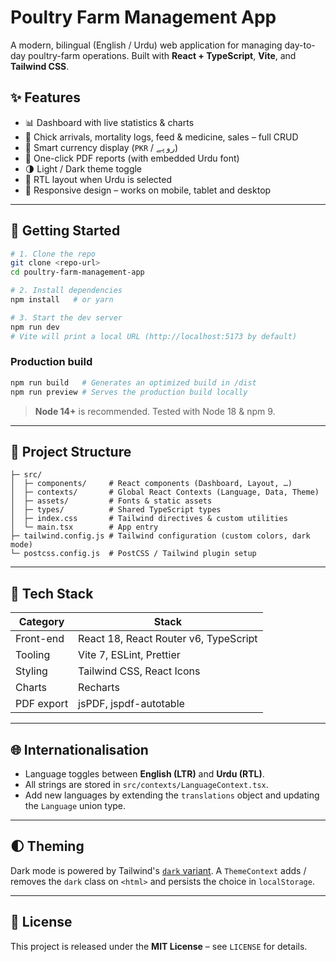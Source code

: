 # Poultry Farm Management App

A modern, bilingual (English / Urdu) web application for managing day-to-day poultry-farm operations. Built with **React&nbsp;+&nbsp;TypeScript**, **Vite**, and **Tailwind CSS**.

## ✨ Features

- 📊 Dashboard with live statistics & charts
- 🐣 Chick arrivals, mortality logs, feed & medicine, sales – full CRUD
- 💸 Smart currency display (`PKR` / `روپے`)
- 🧾 One-click PDF reports (with embedded Urdu font)
- 🌗 Light / Dark theme toggle
- 🔄 RTL layout when Urdu is selected
- 📱 Responsive design – works on mobile, tablet and desktop

---

## 🚀 Getting Started

```bash
# 1. Clone the repo
git clone <repo-url>
cd poultry-farm-management-app

# 2. Install dependencies
npm install   # or yarn

# 3. Start the dev server
npm run dev
# Vite will print a local URL (http://localhost:5173 by default)
```

### Production build

```bash
npm run build   # Generates an optimized build in /dist
npm run preview # Serves the production build locally
```

> **Node 14+** is recommended. Tested with Node 18 & npm 9.

---

## 📂 Project Structure

```
├─ src/
│  ├─ components/     # React components (Dashboard, Layout, …)
│  ├─ contexts/       # Global React Contexts (Language, Data, Theme)
│  ├─ assets/         # Fonts & static assets
│  ├─ types/          # Shared TypeScript types
│  ├─ index.css       # Tailwind directives & custom utilities
│  └─ main.tsx        # App entry
├─ tailwind.config.js # Tailwind configuration (custom colors, dark mode)
└─ postcss.config.js  # PostCSS / Tailwind plugin setup
```

---

## 🔧 Tech Stack

| Category      | Stack                                    |
| ------------- | ---------------------------------------- |
| Front-end     | React 18, React Router v6, TypeScript    |
| Tooling       | Vite 7, ESLint, Prettier                 |
| Styling       | Tailwind CSS, React Icons                |
| Charts        | Recharts                                |
| PDF export    | jsPDF, jspdf-autotable                   |

---

## 🌐 Internationalisation

- Language toggles between **English (LTR)** and **Urdu (RTL)**.
- All strings are stored in `src/contexts/LanguageContext.tsx`.
- Add new languages by extending the `translations` object and updating the `Language` union type.

---

## 🌓 Theming

Dark mode is powered by Tailwind's [`dark` variant](https://tailwindcss.com/docs/dark-mode). A `ThemeContext` adds / removes the `dark` class on `<html>` and persists the choice in `localStorage`.

---

## 📜 License

This project is released under the **MIT License** – see `LICENSE` for details. 